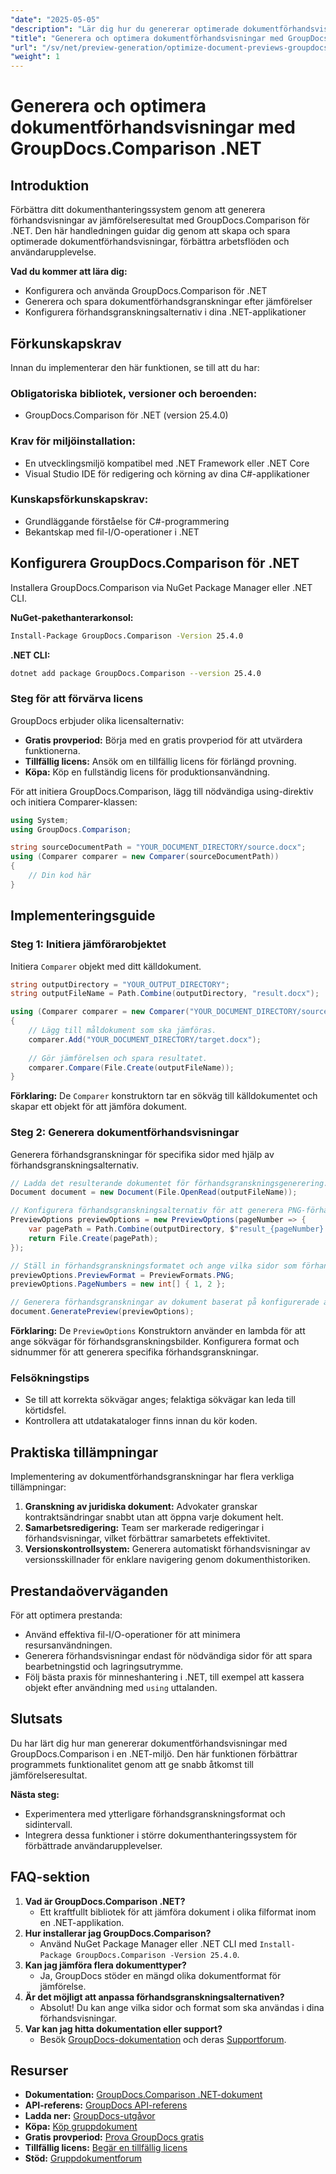 ```yaml
---
"date": "2025-05-05"
"description": "Lär dig hur du genererar optimerade dokumentförhandsvisningar med hjälp av GroupDocs.Comparison för .NET-biblioteket. Effektivisera arbetsflöden, förbättra användarupplevelsen och ge insikter på ett ögonblick."
"title": "Generera och optimera dokumentförhandsvisningar med GroupDocs.Comparison .NET API"
"url": "/sv/net/preview-generation/optimize-document-previews-groupdocs-comparison-dotnet/"
"weight": 1
---
```


# Generera och optimera dokumentförhandsvisningar med GroupDocs.Comparison .NET

## Introduktion

Förbättra ditt dokumenthanteringssystem genom att generera förhandsvisningar av jämförelseresultat med GroupDocs.Comparison för .NET. Den här handledningen guidar dig genom att skapa och spara optimerade dokumentförhandsvisningar, förbättra arbetsflöden och användarupplevelse.

**Vad du kommer att lära dig:**
- Konfigurera och använda GroupDocs.Comparison för .NET
- Generera och spara dokumentförhandsgranskningar efter jämförelser
- Konfigurera förhandsgranskningsalternativ i dina .NET-applikationer

## Förkunskapskrav

Innan du implementerar den här funktionen, se till att du har:

### Obligatoriska bibliotek, versioner och beroenden:
- GroupDocs.Comparison för .NET (version 25.4.0)

### Krav för miljöinstallation:
- En utvecklingsmiljö kompatibel med .NET Framework eller .NET Core
- Visual Studio IDE för redigering och körning av dina C#-applikationer

### Kunskapsförkunskapskrav:
- Grundläggande förståelse för C#-programmering
- Bekantskap med fil-I/O-operationer i .NET

## Konfigurera GroupDocs.Comparison för .NET

Installera GroupDocs.Comparison via NuGet Package Manager eller .NET CLI.

**NuGet-pakethanterarkonsol:**

```bash
Install-Package GroupDocs.Comparison -Version 25.4.0
```

**.NET CLI:**

```bash
dotnet add package GroupDocs.Comparison --version 25.4.0
```

### Steg för att förvärva licens

GroupDocs erbjuder olika licensalternativ:
- **Gratis provperiod:** Börja med en gratis provperiod för att utvärdera funktionerna.
- **Tillfällig licens:** Ansök om en tillfällig licens för förlängd provning.
- **Köpa:** Köp en fullständig licens för produktionsanvändning.

För att initiera GroupDocs.Comparison, lägg till nödvändiga using-direktiv och initiera Comparer-klassen:

```csharp
using System;
using GroupDocs.Comparison;

string sourceDocumentPath = "YOUR_DOCUMENT_DIRECTORY/source.docx";
using (Comparer comparer = new Comparer(sourceDocumentPath))
{
    // Din kod här
}
```

## Implementeringsguide

### Steg 1: Initiera jämförarobjektet

Initiera `Comparer` objekt med ditt källdokument.

```csharp
string outputDirectory = "YOUR_OUTPUT_DIRECTORY";
string outputFileName = Path.Combine(outputDirectory, "result.docx");

using (Comparer comparer = new Comparer("YOUR_DOCUMENT_DIRECTORY/source.docx"))
{
    // Lägg till måldokument som ska jämföras.
    comparer.Add("YOUR_DOCUMENT_DIRECTORY/target.docx");
    
    // Gör jämförelsen och spara resultatet.
    comparer.Compare(File.Create(outputFileName));
}
```

**Förklaring:**
De `Comparer` konstruktorn tar en sökväg till källdokumentet och skapar ett objekt för att jämföra dokument.

### Steg 2: Generera dokumentförhandsvisningar

Generera förhandsgranskningar för specifika sidor med hjälp av förhandsgranskningsalternativ.

```csharp
// Ladda det resulterande dokumentet för förhandsgranskningsgenerering.
Document document = new Document(File.OpenRead(outputFileName));

// Konfigurera förhandsgranskningsalternativ för att generera PNG-förhandsgranskningar av angivna sidor.
PreviewOptions previewOptions = new PreviewOptions(pageNumber => {
    var pagePath = Path.Combine(outputDirectory, $"result_{pageNumber}.png");
    return File.Create(pagePath);
});

// Ställ in förhandsgranskningsformatet och ange vilka sidor som förhandsgranskningar ska genereras för.
previewOptions.PreviewFormat = PreviewFormats.PNG;
previewOptions.PageNumbers = new int[] { 1, 2 };

// Generera förhandsgranskningar av dokument baserat på konfigurerade alternativ.
document.GeneratePreview(previewOptions);
```

**Förklaring:**
De `PreviewOptions` Konstruktorn använder en lambda för att ange sökvägar för förhandsgranskningsbilder. Konfigurera format och sidnummer för att generera specifika förhandsgranskningar.

### Felsökningstips
- Se till att korrekta sökvägar anges; felaktiga sökvägar kan leda till körtidsfel.
- Kontrollera att utdatakataloger finns innan du kör koden.

## Praktiska tillämpningar

Implementering av dokumentförhandsgranskningar har flera verkliga tillämpningar:
1. **Granskning av juridiska dokument:** Advokater granskar kontraktsändringar snabbt utan att öppna varje dokument helt.
2. **Samarbetsredigering:** Team ser markerade redigeringar i förhandsvisningar, vilket förbättrar samarbetets effektivitet.
3. **Versionskontrollsystem:** Generera automatiskt förhandsvisningar av versionsskillnader för enklare navigering genom dokumenthistoriken.

## Prestandaöverväganden

För att optimera prestanda:
- Använd effektiva fil-I/O-operationer för att minimera resursanvändningen.
- Generera förhandsvisningar endast för nödvändiga sidor för att spara bearbetningstid och lagringsutrymme.
- Följ bästa praxis för minneshantering i .NET, till exempel att kassera objekt efter användning med `using` uttalanden.

## Slutsats

Du har lärt dig hur man genererar dokumentförhandsvisningar med GroupDocs.Comparison i en .NET-miljö. Den här funktionen förbättrar programmets funktionalitet genom att ge snabb åtkomst till jämförelseresultat.

**Nästa steg:**
- Experimentera med ytterligare förhandsgranskningsformat och sidintervall.
- Integrera dessa funktioner i större dokumenthanteringssystem för förbättrade användarupplevelser.

## FAQ-sektion

1. **Vad är GroupDocs.Comparison .NET?**
   - Ett kraftfullt bibliotek för att jämföra dokument i olika filformat inom en .NET-applikation.
2. **Hur installerar jag GroupDocs.Comparison?**
   - Använd NuGet Package Manager eller .NET CLI med `Install-Package GroupDocs.Comparison -Version 25.4.0`.
3. **Kan jag jämföra flera dokumenttyper?**
   - Ja, GroupDocs stöder en mängd olika dokumentformat för jämförelse.
4. **Är det möjligt att anpassa förhandsgranskningsalternativen?**
   - Absolut! Du kan ange vilka sidor och format som ska användas i dina förhandsvisningar.
5. **Var kan jag hitta dokumentation eller support?**
   - Besök [GroupDocs-dokumentation](https://docs.groupdocs.com/comparison/net/) och deras [Supportforum](https://forum.groupdocs.com/c/comparison/).

## Resurser

- **Dokumentation:** [GroupDocs.Comparison .NET-dokument](https://docs.groupdocs.com/comparison/net/)
- **API-referens:** [GroupDocs API-referens](https://reference.groupdocs.com/comparison/net/)
- **Ladda ner:** [GroupDocs-utgåvor](https://releases.groupdocs.com/comparison/net/)
- **Köpa:** [Köp gruppdokument](https://purchase.groupdocs.com/buy)
- **Gratis provperiod:** [Prova GroupDocs gratis](https://releases.groupdocs.com/comparison/net/)
- **Tillfällig licens:** [Begär en tillfällig licens](https://purchase.groupdocs.com/temporary-license/)
- **Stöd:** [Gruppdokumentforum](https://forum.groupdocs.com/c/comparison/)